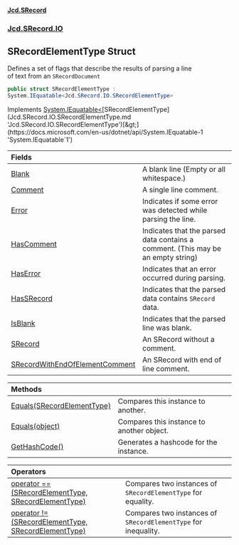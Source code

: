 #### [Jcd.SRecord](index.md 'index')
### [Jcd.SRecord.IO](Jcd.SRecord.IO.md 'Jcd.SRecord.IO')

## SRecordElementType Struct

Defines a set of flags that describe the results of parsing a line  
of text from an `SRecordDocument`

```csharp
public struct SRecordElementType :
System.IEquatable<Jcd.SRecord.IO.SRecordElementType>
```

Implements [System.IEquatable&lt;](https://docs.microsoft.com/en-us/dotnet/api/System.IEquatable-1 'System.IEquatable`1')[SRecordElementType](Jcd.SRecord.IO.SRecordElementType.md 'Jcd.SRecord.IO.SRecordElementType')[&gt;](https://docs.microsoft.com/en-us/dotnet/api/System.IEquatable-1 'System.IEquatable`1')

| Fields | |
| :--- | :--- |
| [Blank](Jcd.SRecord.IO.SRecordElementType.Blank.md 'Jcd.SRecord.IO.SRecordElementType.Blank') | A blank line (Empty or all whitespace.) |
| [Comment](Jcd.SRecord.IO.SRecordElementType.Comment.md 'Jcd.SRecord.IO.SRecordElementType.Comment') | A single line comment. |
| [Error](Jcd.SRecord.IO.SRecordElementType.Error.md 'Jcd.SRecord.IO.SRecordElementType.Error') | Indicates if some error was detected while parsing the line. |
| [HasComment](Jcd.SRecord.IO.SRecordElementType.HasComment.md 'Jcd.SRecord.IO.SRecordElementType.HasComment') | Indicates that the parsed data contains a comment. (This may be an empty string) |
| [HasError](Jcd.SRecord.IO.SRecordElementType.HasError.md 'Jcd.SRecord.IO.SRecordElementType.HasError') | Indicates that an error occurred during parsing. |
| [HasSRecord](Jcd.SRecord.IO.SRecordElementType.HasSRecord.md 'Jcd.SRecord.IO.SRecordElementType.HasSRecord') | Indicates that the parsed data contains `SRecord` data. |
| [IsBlank](Jcd.SRecord.IO.SRecordElementType.IsBlank.md 'Jcd.SRecord.IO.SRecordElementType.IsBlank') | Indicates that the parsed line was blank. |
| [SRecord](Jcd.SRecord.IO.SRecordElementType.SRecord.md 'Jcd.SRecord.IO.SRecordElementType.SRecord') | An SRecord without a comment. |
| [SRecordWithEndOfElementComment](Jcd.SRecord.IO.SRecordElementType.SRecordWithEndOfElementComment.md 'Jcd.SRecord.IO.SRecordElementType.SRecordWithEndOfElementComment') | An SRecord with end of line comment. |

| Methods | |
| :--- | :--- |
| [Equals(SRecordElementType)](Jcd.SRecord.IO.SRecordElementType.Equals(Jcd.SRecord.IO.SRecordElementType).md 'Jcd.SRecord.IO.SRecordElementType.Equals(Jcd.SRecord.IO.SRecordElementType)') | Compares this instance to another. |
| [Equals(object)](Jcd.SRecord.IO.SRecordElementType.Equals(object).md 'Jcd.SRecord.IO.SRecordElementType.Equals(object)') | Compares this instance to another object. |
| [GetHashCode()](Jcd.SRecord.IO.SRecordElementType.GetHashCode().md 'Jcd.SRecord.IO.SRecordElementType.GetHashCode()') | Generates a hashcode for the instance. |

| Operators | |
| :--- | :--- |
| [operator ==(SRecordElementType, SRecordElementType)](Jcd.SRecord.IO.SRecordElementType.op_Equality(Jcd.SRecord.IO.SRecordElementType,Jcd.SRecord.IO.SRecordElementType).md 'Jcd.SRecord.IO.SRecordElementType.op_Equality(Jcd.SRecord.IO.SRecordElementType, Jcd.SRecord.IO.SRecordElementType)') | Compares two instances of `SRecordElementType` for equality. |
| [operator !=(SRecordElementType, SRecordElementType)](Jcd.SRecord.IO.SRecordElementType.op_Inequality(Jcd.SRecord.IO.SRecordElementType,Jcd.SRecord.IO.SRecordElementType).md 'Jcd.SRecord.IO.SRecordElementType.op_Inequality(Jcd.SRecord.IO.SRecordElementType, Jcd.SRecord.IO.SRecordElementType)') | Compares two instances of `SRecordElementType` for inequality. |
